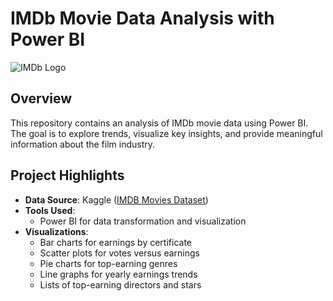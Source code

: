 # IMDb Movie Data Analysis with Power BI

![IMDb Logo](https://upload.wikimedia.org/wikipedia/commons/thumb/6/69/IMDB_Logo_2016.svg/320px-IMDB_Logo_2016.svg.png)

## Overview

This repository contains an analysis of IMDb movie data using Power BI. The goal is to explore trends, visualize key insights, and provide meaningful information about the film industry.

## Project Highlights

- **Data Source**: Kaggle ([IMDB Movies Dataset](https://www.kaggle.com/datasets/harshitshankhdhar/imdb-dataset-of-top-1000-movies-and-tv-shows))
- **Tools Used**:
  - Power BI for data transformation and visualization
- **Visualizations**:
  - Bar charts for earnings by certificate
  - Scatter plots for votes versus earnings
  - Pie charts for top-earning genres
  - Line graphs for yearly earnings trends
  - Lists of top-earning directors and stars
